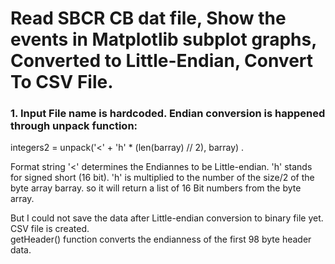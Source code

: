 # Read SBCR CB dat file, Show the events in Matplotlib subplot graphs, Converted to Little-Endian, Convert To CSV File.

### 1. Input File name is hardcoded. Endian conversion is happened through unpack function: 
integers2 = unpack('<' + 'h' * (len(barray) // 2), barray) . <br>

Format string '<' determines the Endiannes to be Little-endian. 'h' stands for signed short (16 bit). 'h' is multiplied to the number of the size/2 of the byte array barray. so it will return a list of 16 Bit numbers from the byte array.

But I could not save the data after Little-endian conversion to binary file yet. CSV file is created. <br>
getHeader() function converts the endianness of the first 98 byte header data. 